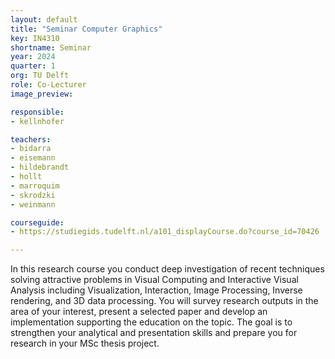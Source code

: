 ```yaml
---
layout: default
title: "Seminar Computer Graphics"
key: IN4310
shortname: Seminar
year: 2024
quarter: 1
org: TU Delft
role: Co-Lecturer
image_preview:

responsible:
- kellnhofer

teachers:
- bidarra
- eisemann
- hildebrandt
- hollt
- marroquim
- skrodzki
- weinmann 

courseguide:
- https://studiegids.tudelft.nl/a101_displayCourse.do?course_id=70426

---
```

In this research course you conduct deep investigation of recent techniques solving attractive problems in Visual Computing and Interactive Visual Analysis including Visualization, Interaction, Image Processing, Inverse rendering, and 3D data processing. You will survey research outputs in the area of your interest, present a selected paper and develop an implementation supporting the education on the topic. The goal is to strengthen your analytical and presentation skills and prepare you for research in your MSc thesis project.